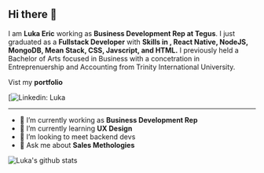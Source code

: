## Hi there 👋

I am **Luka Eric** working as **Business Development Rep at Tegus**. I just graduated as a **Fullstack Developer** with **Skills in , React Native, NodeJS, MongoDB, Mean Stack, CSS, Javscript, and HTML.** I previously held a Bachelor of Arts focused in Business with a concetration in Entreprenuership and Accounting from Trinity International University.

Vist my **portfolio**

[![Linkedin: Luka](https://www.linkedin.com/in/lukaeric/)

---

- 🔭 I’m currently working as **Business Development Rep**
- 🌱 I’m currently learning **UX Design**
- 👯 I’m looking to meet backend devs
- 💬 Ask me about **Sales Methologies**

![Luka's github stats](https://github-readme-stats.vercel.app/api?username=lukaeric14&show_icons=true&hide_border=true&theme=dark)
